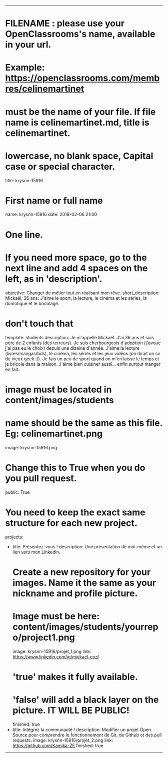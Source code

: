 ---

# FILENAME : please use your OpenClassrooms's name, available in your url.
# Example: https://openclassrooms.com/membres/celinemartinet
# must be the name of your file. If file name is celinemartinet.md, title is celinemartinet.
# lowercase, no blank space, Capital case or special character.
title: krysnn-15916

# First name or full name
name: krysnn-15916
date: 2018-02-06 21:00

# One line.
# If you need more space, go to the next line and add 4 spaces on the left, as in 'description'.
objective: Changer de métier tout en réalisant mon rêve.
short_description: Mickaël, 36 ans. J'aime le sport, la lecture, le cinéma et les séries, la domotique et le bricolage.

# don't touch that
template: students
description:
    Je m'appelle Mickaël. J'ai 36 ans et suis père de 2 enfants (des terreurs).
    Je suis cherbourgeois d'adoption (j'avoue j'ai pas eu le choix) depuis une
    dizaine d'année. J'aime la lecture (livres/mangas/bds), le cinéma, les séries
    et les jeux vidéos (on dirait un cv de vieux geek :/). Je fais un peu de sport
    quand on m'en laisse le temps et je bricole dans la maison. J'aime bien
    cuisiner aussi... enfin surtout manger en fait. 

# image must be located in content/images/students
# name should be the same as this file. Eg: celinemartinet.png
image: krysnn-15916.png

# Change this to True when you do you pull request.
public: True

# You need to keep the exact same structure for each new project.
projects:
  - title: Présentez-vous !
    description: Une présentation de moi-même et un lien vers mon LinkedIn.
    # Create a new repository for your images. Name it the same as your nickname and profile picture.
    # Image must be here: content/images/students/yourrepo/project1.png
    image: krysnn-15916/projet_1.png
    link: https://www.linkedin.com/in/mickael-coz/
    # 'true' makes it fully available.
    # 'false' will add a black layer on the picture. IT WILL BE PUBLIC!
    finished: true
  - title: Intégrez la communauté !
    description: Modifier un projet Open Source pour comprendre le fonctionnement de Git, de Github et des pull requests. 
    image: krysnn-15916/projet_2.png
    link: https://github.com/Kamika-ZE
    finished: true
---